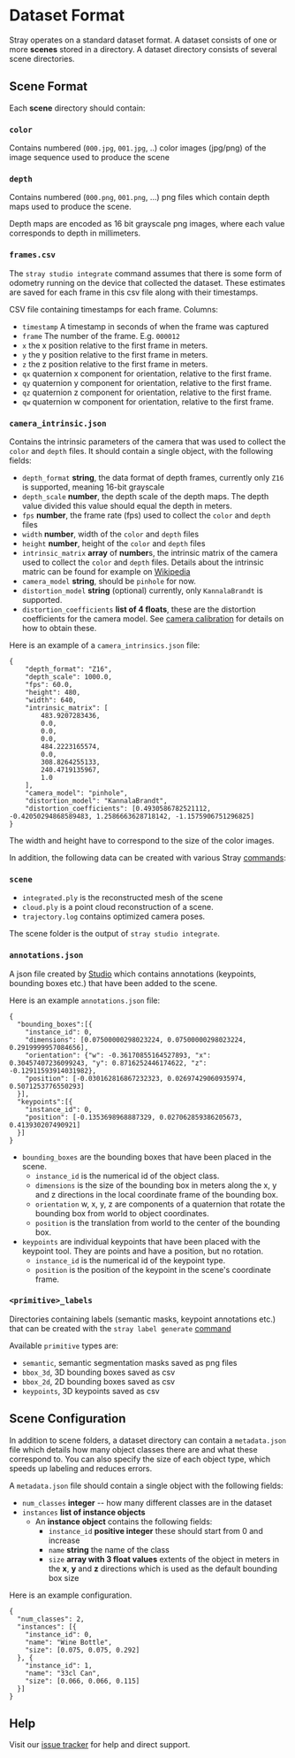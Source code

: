 # Dataset Format

Stray operates on a standard dataset format. A dataset consists of one or more **scenes** stored in a directory. A dataset directory consists of several scene directories.

## Scene Format

Each **scene** directory should contain:
### `color`

Contains numbered (`000.jpg`, `001.jpg`, ..) color images (jpg/png) of the image sequence used to produce the scene

### `depth`
Contains numbered (`000.png`, `001.png`, ...) png files which contain depth maps used to produce the scene.

Depth maps are encoded as 16 bit grayscale png images, where each value corresponds to depth in millimeters.

### `frames.csv`

The `stray studio integrate` command assumes that there is some form of odometry running on the device that collected the dataset. These estimates are saved for each frame in this csv file along with their timestamps.

CSV file containing timestamps for each frame. Columns:
- `timestamp` A timestamp in seconds of when the frame was captured
- `frame` The number of the frame. E.g. `000012`
- `x` the x position relative to the first frame in meters.
- `y` the y position relative to the first frame in meters.
- `z` the z position relative to the first frame in meters.
- `qx` quaternion x component for orientation, relative to the first frame.
- `qy` quaternion y component for orientation, relative to the first frame.
- `qz` quaternion z component for orientation, relative to the first frame.
- `qw` quaternion w component for orientation, relative to the first frame.

### `camera_intrinsic.json`

Contains the intrinsic parameters of the camera that was used to collect the `color` and `depth` files.
It should contain a single object, with the following fields:
  - `depth_format` **string**, the data format of depth frames, currently only `Z16` is supported, meaning 16-bit grayscale
  - `depth_scale` **number**, the depth scale of the depth maps. The depth value divided this value should equal the depth in meters.
  - `fps` **number**, the frame rate (fps) used to collect the `color` and `depth` files
  - `width` **number**, width of the `color` and `depth` files
  - `height` **number**, height of the `color` and `depth` files
  - `intrinsic_matrix` **array** of **number**s, the intrinsic matrix of the camera used to collect the `color` and `depth` files. Details about the intrinsic matric can be found for example on [Wikipedia](https://en.wikipedia.org/wiki/Camera_matrix)
  - `camera_model` **string**, should be `pinhole` for now.
  - `distortion_model` **string** (optional) currently, only `KannalaBrandt` is supported.
  - `distortion_coefficients` **list of 4 floats**, these are the distortion coefficients for the camera model. See [camera calibration]() for details on how to obtain these.

Here is an example of a `camera_intrinsics.json` file:
```
{
    "depth_format": "Z16",
    "depth_scale": 1000.0,
    "fps": 60.0,
    "height": 480,
    "width": 640,
    "intrinsic_matrix": [
        483.9207283436,
        0.0,
        0.0,
        0.0,
        484.2223165574,
        0.0,
        308.8264255133,
        240.4719135967,
        1.0
    ],
    "camera_model": "pinhole",
    "distortion_model": "KannalaBrandt",
    "distortion_coefficients": [0.4930586782521112, -0.42050294868589483, 1.2586663628718142, -1.1575906751296825]
}
```

The width and height have to correspond to the size of the color images.

In addition, the following data can be created with various Stray [commands](/commands/index.md):
### `scene`

- `integrated.ply` is the reconstructed mesh of the scene
- `cloud.ply` is a point cloud reconstruction of a scene.
- `trajectory.log` contains optimized camera poses.

The scene folder is the output of `stray studio integrate`.

### `annotations.json`
A json file created by [Studio](/commands/studio.md#stray-studio-open) which contains annotations (keypoints, bounding boxes etc.) that have been added to the scene.

Here is an example `annotations.json` file:
```
{
  "bounding_boxes":[{
    "instance_id": 0,
    "dimensions": [0.07500000298023224, 0.07500000298023224, 0.2919999957084656],
    "orientation": {"w": -0.36170855164527893, "x": 0.30457407236099243, "y": 0.8716252446174622, "z": -0.12911593914031982},
    "position": [-0.030162816867232323, 0.02697429060935974, 0.5071253776550293]
  }],
  "keypoints":[{
    "instance_id": 0,
    "position": [-0.1353698968887329, 0.027062859386205673, 0.413930207490921]
  }]
}
```

- `bounding_boxes` are the bounding boxes that have been placed in the scene.
  - `instance_id` is the numerical id of the object class.
  - `dimensions` is the size of the bounding box in meters along the x, y and z directions in the local coordinate frame of the bounding box.
  - `orientation` w, x, y, z are components of a quaternion that rotate the bounding box from world to object coordinates.
  - `position` is the translation from world to the center of the bounding box.
- `keypoints` are individual keypoints that have been placed with the keypoint tool. They are points and have a position, but no rotation.
  - `instance_id` is the numerical id of the keypoint type.
  - `position` is the position of the keypoint in the scene's coordinate frame.


### `<primitive>_labels`
Directories containing labels (semantic masks, keypoint annotations etc.) that can be created with the `stray label generate` [command](/commands/label.md#stray-label-generate)

Available `primitive` types are:
- `semantic`, semantic segmentation masks saved as png files
- `bbox_3d`, 3D bounding boxes saved as csv
- `bbox_2d`, 2D bounding boxes saved as csv
- `keypoints`, 3D keypoints saved as csv

## Scene Configuration

In addition to scene folders, a dataset directory can contain a `metadata.json` file which details how many object classes there are and what these correspond to. You can also specify the size of each object type, which speeds up labeling and reduces errors.

A `metadata.json` file should contain a single object with the following fields:
- `num_classes` **integer** -- how many different classes are in the dataset
- `instances` **list of instance objects**
    - An **instance object** contains the following fields:
        - `instance_id` **positive integer** these should start from 0 and increase
        - `name` **string** the name of the class
        - `size` **array with 3 float values** extents of the object in meters in the **x**, **y** and **z** directions which is used as the default bounding box size

Here is an example configuration.
```
{
  "num_classes": 2,
  "instances": [{
    "instance_id": 0,
    "name": "Wine Bottle",
    "size": [0.075, 0.075, 0.292]
  }, {
    "instance_id": 1,
    "name": "33cl Can",
    "size": [0.066, 0.066, 0.115]
  }]
}
```
## Help

Visit our [issue tracker](https://github.com/StrayRobots/issues) for help and direct support.

